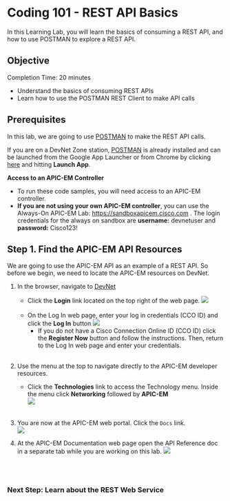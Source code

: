 
# Coding 101 - REST API Basics #

In this Learning Lab, you will learn the basics of consuming a REST API, and how to use POSTMAN to explore a REST API.


## Objective

Completion Time: 20 minutes

* Understand the basics of consuming REST APIs
* Learn how to use the POSTMAN REST Client to make API calls


## Prerequisites

In this lab, we are going to use <a href="https://chrome.google.com/webstore/detail/postman/fhbjgbiflinjbdggehcddcbncdddomop?hl=en" target="_blank">POSTMAN</a> to make the REST API calls.

If you are on a DevNet Zone station, <a href="https://chrome.google.com/webstore/detail/postman/fhbjgbiflinjbdggehcddcbncdddomop?hl=en" target="_blank">POSTMAN</a> is already installed and can be launched from the Google App Launcher or from Chrome by clicking <a href="https://chrome.google.com/webstore/detail/postman/fhbjgbiflinjbdggehcddcbncdddomop?hl=en" target="_blank">here</a> and hitting **Launch App**.

**Access to an APIC-EM Controller**
* To run these code samples, you will need access to an APIC-EM controller.
* **If you are not using your own APIC-EM controller**, you can use the Always-On APIC-EM Lab: https://sandboxapicem.cisco.com .
The login credentials for the always on sandbox are **username:** devnetuser and **password:** Cisco123!

## Step 1. Find the APIC-EM API Resources

We are going to use the APIC-EM API as an example of a REST API. So before we begin, we need to locate the APIC-EM resources on DevNet.

1. In the browser, navigate to <a href="https://developer.cisco.com" target="_blank">DevNet</a>
    * Click the **Login** link located on the top right of the web page.
    ![](/posts/files/coding-101-rest-basics-ga/assets/images/login.png)<br/><br/>        
    * On the Log In web page, enter your log in credentials (CCO ID) and click the **Log In** button
    ![](/posts/files/coding-101-rest-basics-ga/assets/images/register.png)<br/>
       * If you do not have a Cisco Connection Online ID (CCO ID) click the **Register Now** button and follow the instructions. Then, return to the Log In web page and enter your credentials.
<br/><br/>
2. Use the menu at the top to navigate directly to the APIC-EM developer resources.
   * Click the **Technologies** link to access the Technology menu. Inside the menu click **Networking**  followed by **APIC-EM**<br/>
![](/posts/files/coding-101-rest-basics-ga/assets/images/Menu.png)
    <br/><br/>

3. You are now at the APIC-EM web portal. Click the `Docs` link.<br/>
![](/posts/files/coding-101-rest-basics-ga/assets/images/apic-em-main.png)

4. At the APIC-EM Documentation web page open the API Reference doc in a separate tab while you are working on this lab.
![](/posts/files/coding-101-rest-basics-ga/assets/images/Ref.png)
<br/>
<br/>

### Next Step:  Learn about the REST Web Service

